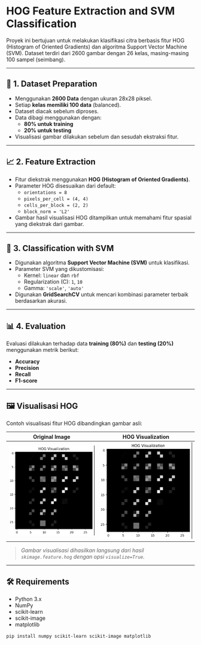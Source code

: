 # HOG Feature Extraction and SVM Classification

Proyek ini bertujuan untuk melakukan klasifikasi citra berbasis fitur HOG (Histogram of Oriented Gradients) dan algoritma Support Vector Machine (SVM). Dataset terdiri dari 2600 gambar dengan 26 kelas, masing-masing 100 sampel (seimbang).

---

## 📂 1. Dataset Preparation

- Menggunakan **2600 Data** dengan ukuran 28x28 piksel.
- Setiap **kelas memiliki 100 data** (balanced).
- Dataset diacak sebelum diproses.
- Data dibagi menggunakan dengan:
  - **80% untuk training**
  - **20% untuk testing**
- Visualisasi gambar dilakukan sebelum dan sesudah ekstraksi fitur.

---

## 📈 2. Feature Extraction

- Fitur diekstrak menggunakan **HOG (Histogram of Oriented Gradients)**.
- Parameter HOG disesuaikan dari default:
  - `orientations = 8`
  - `pixels_per_cell = (4, 4)`
  - `cells_per_block = (2, 2)`
  - `block_norm = 'L2'`
- Gambar hasil visualisasi HOG ditampilkan untuk memahami fitur spasial yang diekstrak dari gambar.

---

## 🤖 3. Classification with SVM

- Digunakan algoritma **Support Vector Machine (SVM)** untuk klasifikasi.
- Parameter SVM yang dikustomisasi:
  - Kernel: `linear` dan `rbf`
  - Regularization (C): `1`, `10`
  - Gamma: `'scale'`, `'auto'`
- Digunakan **GridSearchCV** untuk mencari kombinasi parameter terbaik berdasarkan akurasi.

---

## 📊 4. Evaluation

Evaluasi dilakukan terhadap data **training (80%)** dan **testing (20%)** menggunakan metrik berikut:

- **Accuracy**
- **Precision**
- **Recall**
- **F1-score**

---

## 🖼️ Visualisasi HOG

Contoh visualisasi fitur HOG dibandingkan gambar asli:

| Original Image | HOG Visualization |
|----------------|-------------------|
| ![original](HOG.png) | ![hog](HOG.png) |

> *Gambar visualisasi dihasilkan langsung dari hasil `skimage.feature.hog` dengan opsi `visualize=True`.*

---

## 🛠️ Requirements

- Python 3.x
- NumPy
- scikit-learn
- scikit-image
- matplotlib

```bash
pip install numpy scikit-learn scikit-image matplotlib
